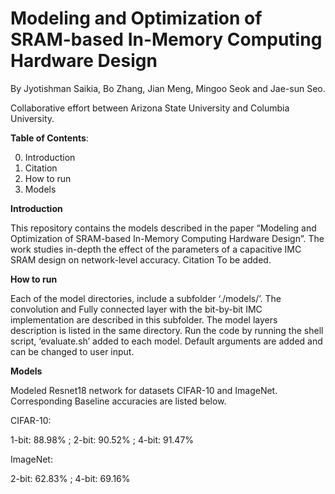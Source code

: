 # Modeling and Optimization of SRAM-based In-Memory Computing Hardware Design
By Jyotishman Saikia, Bo Zhang, Jian Meng, Mingoo Seok and Jae-sun Seo.

Collaborative effort between Arizona State University  and Columbia University.



**Table of Contents**:  

0.	Introduction
1.	Citation
2.	How to run
3.	Models

**Introduction**

This repository contains the models described in the paper “Modeling and Optimization of SRAM-based In-Memory Computing Hardware Design”. The work studies in-depth the effect of the parameters of a capacitive IMC SRAM design on network-level accuracy.
Citation
To be added.

**How to run**

Each of the model directories, include a subfolder ‘./models/’. The convolution and Fully connected layer with the bit-by-bit IMC implementation are described in this subfolder. The model layers description is listed in the same directory.
Run the code by running the shell script, ‘evaluate.sh’ added to each model. Default arguments are added and can be changed to user input. 

**Models**

Modeled Resnet18 network for datasets CIFAR-10 and ImageNet. Corresponding Baseline accuracies are listed below.

CIFAR-10:

1-bit:    88.98%  ;   2-bit:   90.52% ;    4-bit:   91.47%


ImageNet:

2-bit:    62.83%  ;   4-bit:   69.16%
